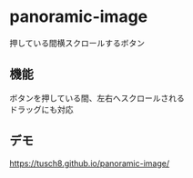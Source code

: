# panoramic-image
押している間横スクロールするボタン

## 機能
ボタンを押している間、左右へスクロールされる  
ドラッグにも対応

## デモ
https://tusch8.github.io/panoramic-image/

